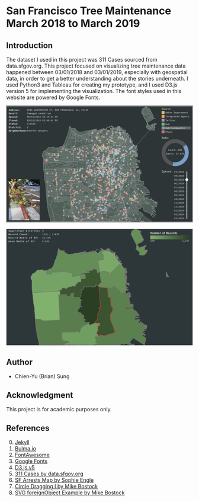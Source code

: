 # San Francisco Tree Maintenance March 2018 to March 2019

## Introduction

The dataset I used in this project was 311 Cases sourced from data.sfgov.org. This project focused on visualizing tree maintenance data happened between 03/01/2018 and 03/01/2019, especially with geospatial data, in order to get a better understanding about the stories underneath. I used Python3 and Tableau for creating my prototype, and I used D3.js version 5 for implementing the visualization. The font styles used in this website are powered by Google Fonts.

![screenshot](https://raw.githubusercontent.com/ohbriansung/data_visualization_hw3/gh-pages/img/screenshot.png)

![screenshot2](https://raw.githubusercontent.com/ohbriansung/data_visualization_hw3/gh-pages/img/screenshot2.png)

## Author

* Chien-Yu (Brian) Sung

## Acknowledgment

This project is for academic purposes only.

## References
0. [Jekyll](https://help.github.com/articles/setting-up-your-github-pages-site-locally-with-jekyll/)
1. [Bulma.io](https://bulma.io/)
1. [FontAwesome](https://fontawesome.com/)
1. [Google Fonts](https://fonts.google.com/)
1. [D3.js v5](https://d3js.org)
1. [311 Cases by data.sfgov.org](https://data.sfgov.org/City-Infrastructure/311-Cases/vw6y-z8j6)
1. [SF Arrests Map by Sophie Engle](https://bl.ocks.org/sjengle/2f6d4832397e3cdd78d735774cb5a4f2)
1. [Circle Dragging I by Mike Bostock](https://bl.ocks.org/mbostock/22994cc97fefaeede0d861e6815a847e)
1. [SVG foreignObject Example by Mike Bostock](https://bl.ocks.org/mbostock/1424037)
